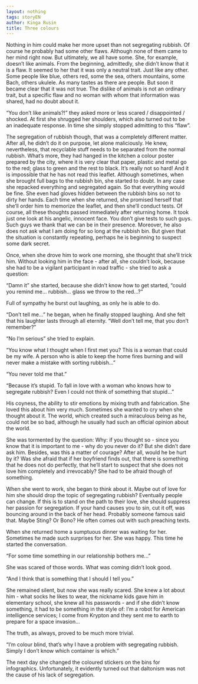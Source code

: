 ```yaml
---
layout: nothing
tags: storyEN
author: Kinga Rusin
title: Three colours
---
```

Nothing in him could make her more upset than not segregating rubbish. Of course he probably had some other flaws. Although none of them came to her mind right now. But ultimately, we all have some. She, for example, doesn’t like animals. From the beginning, admittedly, she didn’t know that it is a flaw. It seemed to her that it was only a neutral trait. Just like any other. Some people like blue, others red, some the sea, others mountains, some Bach, others ukulele. As many tastes as there are people. But soon it became clear that it was not true. The dislike of animals is not an ordinary trait, but a specific flaw and no woman with whom that information was shared, had no doubt about it. 

“You don’t like animals?!” they asked more or less scared / disappointed / shocked. At first she shrugged her shoulders, which also turned out to be an inadequate response. In time she simply stopped admitting to this “flaw”.
	
The segregation of rubbish though, that was a completely different matter. After all, he didn’t do it on purpose, let alone maliciously. He knew, nevertheless, that recyclable stuff needs to be separated from the normal rubbish. What’s more, they had hanged in the kitchen a colour poster prepared by the city, where it is very clear that paper, plastic and metal go to the red; glass to green and the rest to black. It’s really not so hard! And it is impossible that he has not read this leaflet. Although sometimes, when she brought full bags to the rubbish bin, she started to doubt. In any case she repacked everything and segregated again. So that everything would be fine. She even had gloves hidden between the rubbish bins so not to dirty her hands. Each time when she returned, she promised herself that she’ll order him to memorize the leaflet, and then she’ll conduct tests. Of course, all these thoughts passed immediately after returning home. It took just one look at his angelic, innocent face. You don’t give tests to such guys. Such guys we thank that we can be in their presence. Moreover, he also does not ask what I am doing for so long at the rubbish bin. But given that the situation is constantly repeating, perhaps he is beginning to suspect some dark secret. 
	
Once, when she drove him to work one morning, she thought that she’ll trick him. Without looking him in the face - after all, she couldn’t look, because she had to be a vigilant participant in road traffic - she tried to ask a question:
	
“Damn it” she started, because she didn’t know how to get started, “could you remind me... rubbish... glass we throw to the red...?”
 	
Full of sympathy he burst out laughing, as only he is able to do.
	
“Don’t tell me...” he began, when he finally stopped laughing. And she felt that his laughter lasts through all eternity. “Well don’t tell me, that you don’t remember?” 
	
“No I’m serious” she tried to explain.
	
“You know what I thought when I first met you? This is a woman that could be my wife. A person who is able to keep the home fires burning and will never make a mistake with sorting rubbish...”
	
“You never told me that.”
	
“Because it’s stupid. To fall in love with a woman who knows how to segregate rubbish? Even I could not think of something that stupid...” 
	
His coyness, the ability to stir emotions by mixing truth and fabrication. She loved this about him very much. Sometimes she wanted to cry when she thought about it. The world, which created such a miraculous being as he, could not be so bad, although he usually had such an official opinion about the world. 
	
She was tormented by the question: Why: if you thought so - since you know that it is important to me - why do you never do it? But she didn’t dare ask him. Besides, was this a matter of courage? After all, would he be hurt by it? Was she afraid that if her boyfriend finds out, that there is something that he does not do perfectly, that he’ll start to suspect that she does not love him completely and irrevocably? She had to be afraid though of something.
	
When she went to work, she began to think about it. Maybe out of love for him she should drop the topic of segregating rubbish? Eventually people can change. If this is to stand on the path to their love, she should suppress her passion for segregation. If your hand causes you to sin, cut it off, was bouncing around in the back of her head. Probably someone famous said that. Maybe Sting? Or Bono? He often comes out with such preaching texts. 
	
When she returned home a sumptuous dinner was waiting for her. Sometimes he made such surprises for her. She was happy. This time he started the conversation.
	
“For some time something in our relationship bothers me...”
	
She was scared of those words. What was coming didn’t look good.
	
“And I think that is something that I should I tell you.”
	
She remained silent, but now she was really scared. She knew a lot about him - what socks he likes to wear, the nickname kids gave him in elementary school, she knew all his passwords - and if she didn’t know something, it had to be something in the style of: I’m a robot for American intelligence services; I come from Krypton and they sent me to earth to prepare for a space invasion...
	
The truth, as always, proved to be much more trivial.
	
“I’m colour blind, that’s why I have a problem with segregating rubbish. Simply I don’t know which container is which.”
	
The next day she changed the coloured stickers on the bins for infographics. Unfortunately, it evidently turned out that daltonism was not the cause of his lack of segregation. 